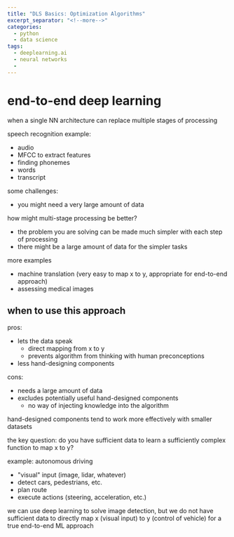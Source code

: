 ```yaml
---
title: "DLS Basics: Optimization Algorithms"
excerpt_separator: "<!--more-->"
categories:
  - python
  - data science
tags:
  - deeplearning.ai
  - neural networks
  -
---
```


# end-to-end deep learning

when a single NN architecture can replace multiple stages of processing

speech recognition example:

- audio
- MFCC to extract features
- finding phonemes
- words
- transcript

some challenges:

- you might need a very large amount of data

how might multi-stage processing be better?

- the problem you are solving can be made much simpler with each step of processing
- there might be a large amount of data for the simpler tasks

more examples

- machine translation (very easy to map x to y, appropriate for end-to-end approach)
- assessing medical images

## when to use this approach

pros:
- lets the data speak
  - direct mapping from x to y
  - prevents algorithm from thinking with human preconceptions
- less hand-designing components

cons:
- needs a large amount of data
- excludes potentially useful hand-designed components
  - no way of injecting knowledge into the algorithm

hand-designed components tend to work more effectively with smaller datasets

the key question: do you have sufficient data to learn a sufficiently complex function to map x to y?

example: autonomous driving

- "visual" input (image, lidar, whatever)
- detect cars, pedestrians, etc.
- plan route
- execute actions (steering, acceleration, etc.)

we can use deep learning to solve image detection, but we do not have sufficient data to directly map x (visual input) to y (control of vehicle) for a true end-to-end ML approach